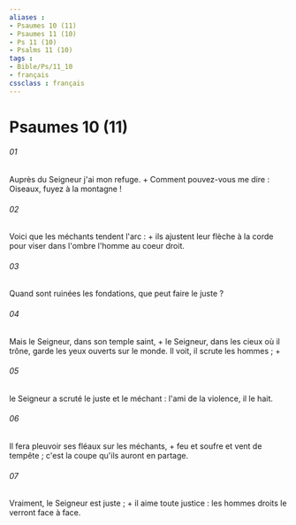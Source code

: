 ```yaml
---
aliases : 
- Psaumes 10 (11)
- Psaumes 11 (10)
- Ps 11 (10)
- Psalms 11 (10)
tags : 
- Bible/Ps/11_10
- français
cssclass : français
---
```


# Psaumes 10 (11)

###### 01
Auprès du Seigneur j'ai mon refuge. + Comment pouvez-vous me dire : Oiseaux, fuyez à la montagne !
###### 02
Voici que les méchants tendent l'arc : + ils ajustent leur flèche à la corde pour viser dans l'ombre l'homme au coeur droit.
###### 03
Quand sont ruinées les fondations, que peut faire le juste ?
###### 04
Mais le Seigneur, dans son temple saint, + le Seigneur, dans les cieux où il trône, garde les yeux ouverts sur le monde. Il voit, il scrute les hommes ; +
###### 05
le Seigneur a scruté le juste et le méchant : l'ami de la violence, il le hait.
###### 06
Il fera pleuvoir ses fléaux sur les méchants, + feu et soufre et vent de tempête ; c'est la coupe qu'ils auront en partage.
###### 07
Vraiment, le Seigneur est juste ; + il aime toute justice : les hommes droits le verront face à face.
